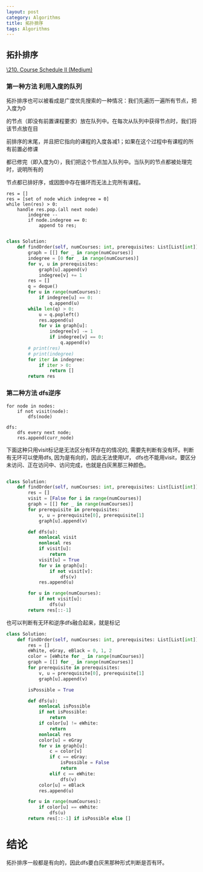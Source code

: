 ```yaml
---
layout: post
category: Algorithms
title: 拓扑排序
tags: Algorithms
---
```


## 拓扑排序

[\210. Course Schedule II (Medium)](https://leetcode.com/problems/course-schedule-ii/submissions/)



### 第一种方法 利用入度的队列

拓扑排序也可以被看成是广度优先搜索的一种情况：我们先遍历一遍所有节点，把入度为0

的节点（即没有前置课程要求）放在队列中。在每次从队列中获得节点时，我们将该节点放在目

前排序的末尾，并且把它指向的课程的入度各减1；如果在这个过程中有课程的所有前置必修课

都已修完（即入度为0），我们把这个节点加入队列中。当队列的节点都被处理完时，说明所有的

节点都已排好序，或因图中存在循环而无法上完所有课程。

```
res = []
res = [set of node which indegree = 0]
while len(res) > 0:
	handle res.pop.(all next node)
		indegree --
		if node.indegree == 0:
			append to res;
			
```



```python
class Solution:
    def findOrder(self, numCourses: int, prerequisites: List[List[int]]) -> List[int]:
        graph = [[] for _ in range(numCourses)]
        indegree = [0 for _ in range(numCourses)]
        for v, u in prerequisites:
            graph[u].append(v)
            indegree[v] += 1
        res = []
        q = deque()
        for u in range(numCourses):
            if indegree[u] == 0:
                q.append(u)
        while len(q) > 0:
            u = q.popleft()
            res.append(u)
            for v in graph[u]:
                indegree[v] -= 1
                if indegree[v] == 0:
                    q.append(v)
        # print(res)
        # print(indegree)
        for iter in indegree:
            if iter > 0:
                return []
        return res

```

### 第二种方法 dfs逆序

```
for node in nodes:
	if not visit(node):
		dfs(node)
		
dfs:
	dfs every next node;
	res.append(curr_node)
```

下面这种只用visit标记是无法区分有环存在的情况的,  需要先判断有没有环。判断有无环可以使用dfs, 因为是有向的，因此无法使用Uf， dfs也不能用visit，要区分未访问、正在访问中、访问完成，也就是白灰黑那三种颜色。

```python

class Solution:
    def findOrder(self, numCourses: int, prerequisites: List[List[int]]) -> List[int]:
        res = []
        visit = [False for i in range(numCourses)]
        graph = [[] for _ in range(numCourses)]
        for prerequisite in prerequisites:
            v, u = prerequisite[0], prerequisite[1]
            graph[u].append(v)

        def dfs(u):
            nonlocal visit
            nonlocal res
            if visit[u]:
                return
            visit[u] = True
            for v in graph[u]:
                if not visit[v]:
                    dfs(v)
            res.append(u)

        for u in range(numCourses):
            if not visit[u]:
                dfs(u)
        return res[::-1]

```



也可以判断有无环和逆序dfs融合起来，就是标记

```python
class Solution:
    def findOrder(self, numCourses: int, prerequisites: List[List[int]]) -> List[int]:
        res = []
        eWhite, eGray, eBlack = 0, 1, 2
        color = [eWhite for _ in range(numCourses)]
        graph = [[] for _ in range(numCourses)]
        for prerequisite in prerequisites:
            v, u = prerequisite[0], prerequisite[1]
            graph[u].append(v)

        isPossible = True

        def dfs(u):
            nonlocal isPossible
            if not isPossible:
                return
            if color[u] != eWhite:
                return
            nonlocal res
            color[u] = eGray
            for v in graph[u]:
                c = color[v]
                if c == eGray:
                    isPossible = False
                    return
                elif c == eWhite:
                    dfs(v)
            color[u] = eBlack
            res.append(u)

        for u in range(numCourses):
            if color[u] == eWhite:
                dfs(u)
        return res[::-1] if isPossible else []

```

# 结论

拓扑排序一般都是有向的，因此dfs要白灰黑那种形式判断是否有环。